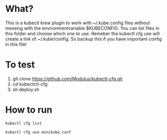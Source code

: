 # What?
This is a kubectl krew plugin to work with ~/.kube config files without messing with the envrionmentvariable $KUBECONFIG. You can list files in this folder and choose which one to use. Remeber the kubectl cfg use will create a link of ~/.kube/config. So backup this if you have important config in this file!

# To test
1. git clone https://github.com/Modulus/kubectl-cfg.git
2. cd kubectctl-cfg
3. sh deploy.sh

# How to run
```
kubectl cfg list
```

```
kubectl cfg use minikube.conf
```

